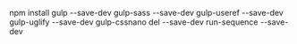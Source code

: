 npm install gulp --save-dev gulp-sass --save-dev gulp-useref --save-dev gulp-uglify --save-dev  gulp-cssnano del --save-dev run-sequence --save-dev
